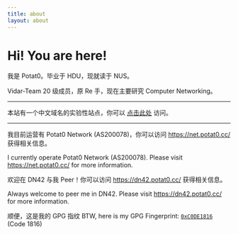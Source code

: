 ```yaml
---
title: about
layout: about
---
```

# Hi! You are here!

我是 Potat0。毕业于 HDU，现就读于 NUS。

Vidar-Team 20 级成员，原 Re 手，现在主要研究 Computer Networking。

----------

本站有一个中文域名的实验性站点，你可以 [点击此处](https://www.xn--udsw05j.space/) 访问。

----------

我目前运营有 Potat0 Network (AS200078)，你可以访问 https://net.potat0.cc/ 获得相关信息。

I currently operate Potat0 Network (AS200078). Please visit https://net.potat0.cc/ for more information.

欢迎在 DN42 与我 Peer！你可以访问 https://dn42.potat0.cc/ 获得相关信息。

Always welcome to peer me in DN42. Please visit https://dn42.potat0.cc/ for more information.

顺便，这是我的 GPG 指纹 BTW, here is my GPG Fingerprint: <code><a href="https://keys.openpgp.org/vks/v1/by-fingerprint/CA9E8A392634582FD69E113E21975858C0DE1816">0xC0DE1816</a></code> (Code 1816)
